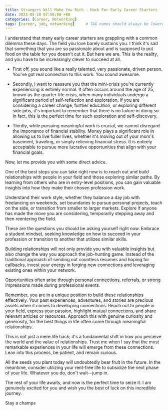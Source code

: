 ```yaml
---
title: Strangers Will Make You Rich - Hack For Early Career Starters
date: 2023-05-28 07:50:00 +00
categories: [Career, Networking]
tags: [career, job, networking]     # TAG names should always be lowercase
---
```



I understand that many early career starters are grappling with a common dilemma these days. The field you love barely sustains you. I think it's sad that something that you are so passionate about and is supposed to put food on the table for you doesn't cut it. But here we are. This is the reality, and you have to be increasingly clever to succeed at all.


* First off, you sound like a really talented, very passionate, driven person. You've got real connection to this work. You sound awesome. 


* Secondly, I want to reassure you that the mini-crisis you're currently experiencing is entirely normal. It often occurs around the age of 25, known as the quarter-life crisis, when many individuals undergo a significant period of self-reflection and exploration. If you are considering a career change, further education, or exploring different side jobs, it's important to remember that there is no failure in doing so. In fact, this is the perfect time for such exploration and self-discovery.


* Thirdly, while pursuing meaningful work is crucial, we cannot disregard the importance of financial stability. Money plays a significant role in allowing us to live fuller lives, whether it's moving out of your mom's basement, traveling, or simply relieving financial stress. It is entirely acceptable to pursue more lucrative opportunities that align with your financial goals.


Now, let me provide you with some direct advice. 


One of the best steps you can take right now is to reach out and build relationships with people in your field and those exploring similar paths. By learning from others who are in entry-level positions, you can gain valuable insights into how they make their chosen profession work. 


Understand their work style, whether they balance a day job with freelancing on weekends, set boundaries to pursue personal projects, teach on the side, or transition from smaller to larger markets. Explore if anyone has made the move you are considering, temporarily stepping away and then reentering the field.


These are the questions you should be asking yourself right now. Embrace a student mindset, seeking knowledge on how to succeed in your profession or transition to another that utilizes similar skills. 


Building relationships will not only provide you with valuable insights but also change the way you approach the job-hunting game. Instead of the traditional approach of sending out countless resumes and hoping for callbacks, invest your energy in forging new connections and leveraging existing ones within your network. 


Opportunities often arise through personal connections, referrals, or strong impressions made during professional events.


Remember, you are in a unique position to build these relationships effectively. Your past experiences, adventures, and stories are precious assets when it comes to developing connections. Reach out to people in your field, express your passion, highlight mutual connections, and share relevant articles or resources. Approach this with genuine curiosity and generosity, for the best things in life often come through meaningful relationships.


This is not just a mere life hack; it's a fundamental shift in how you perceive the world and the value of relationships. Trust me when I say that the most remarkable experiences in your life will emerge from these connections. Lean into this process, be patient, and remain curious. 


All the seeds you plant today will undoubtedly bear fruit in the future. In the meantime, consider utilizing your rent-free life to subsidize the next phase of your life. Whatever you do, don't wait—jump in. 


The rest of your life awaits, and now is the perfect time to seize it. I am genuinely excited for you and wish you the best of luck on this incredible journey.


Stay a champ✊
